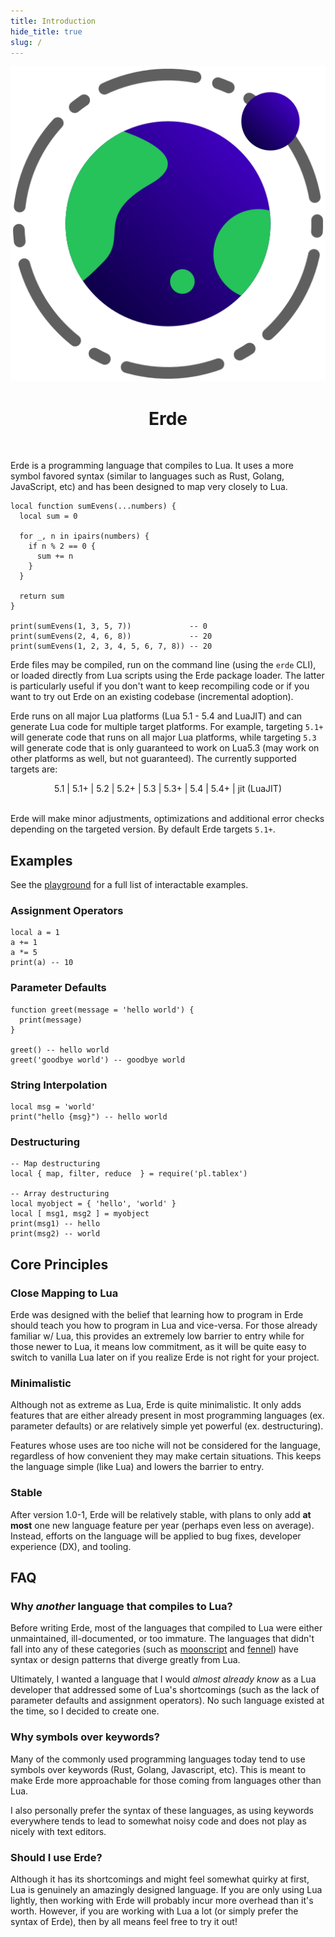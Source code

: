 ```yaml
---
title: Introduction
hide_title: true
slug: /
---
```


<center>

![Erde Logo](../../static/logo.svg)

# Erde

</center>

<br />

Erde is a programming language that compiles to Lua. It uses a more symbol
favored syntax (similar to languages such as Rust, Golang, JavaScript, etc) and
has been designed to map very closely to Lua.

```erde
local function sumEvens(...numbers) {
  local sum = 0

  for _, n in ipairs(numbers) {
    if n % 2 == 0 {
      sum += n
    }
  }

  return sum
}

print(sumEvens(1, 3, 5, 7))             -- 0
print(sumEvens(2, 4, 6, 8))             -- 20
print(sumEvens(1, 2, 3, 4, 5, 6, 7, 8)) -- 20
```

Erde files may be compiled, run on the command line (using the `erde` CLI), or
loaded directly from Lua scripts using the Erde package loader. The latter is
particularly useful if you don't want to keep recompiling code or if you want
to try out Erde on an existing codebase (incremental adoption).

Erde runs on all major Lua platforms (Lua 5.1 - 5.4 and LuaJIT) and can generate
Lua code for multiple target platforms. For example, targeting `5.1+` will
generate code that runs on all major Lua platforms, while targeting `5.3` will
generate code that is only guaranteed to work on Lua5.3 (may work on other
platforms as well, but not guaranteed). The currently supported targets are:

<center>
5.1 | 5.1+ | 5.2 |  5.2+ |  5.3 |  5.3+ |  5.4 |  5.4+ |  jit (LuaJIT)
</center>
<br />

Erde will make minor adjustments, optimizations and additional error checks
depending on the targeted version. By default Erde targets `5.1+`.

## Examples

See the [playground](/playground) for a full list of interactable examples.

### Assignment Operators

```erde
local a = 1
a += 1
a *= 5
print(a) -- 10
```

### Parameter Defaults

```erde
function greet(message = 'hello world') {
  print(message)
}

greet() -- hello world
greet('goodbye world') -- goodbye world
```

### String Interpolation

```erde
local msg = 'world'
print("hello {msg}") -- hello world
```

### Destructuring

```erde
-- Map destructuring
local { map, filter, reduce  } = require('pl.tablex')

-- Array destructuring
local myobject = { 'hello', 'world' }
local [ msg1, msg2 ] = myobject
print(msg1) -- hello
print(msg2) -- world
```

## Core Principles

### Close Mapping to Lua

Erde was designed with the belief that learning how to program in Erde should
teach you how to program in Lua and vice-versa. For those already familiar w/
Lua, this provides an extremely low barrier to entry while for those newer to
Lua, it means low commitment, as it will be quite easy to switch to vanilla Lua
later on if you realize Erde is not right for your project.

### Minimalistic

Although not as extreme as Lua, Erde is quite minimalistic. It only adds
features that are either already present in most programming languages
(ex. parameter defaults) or are relatively simple yet powerful (ex. destructuring).

Features whose uses are too niche will not be considered for the language,
regardless of how convenient they may make certain situations. This keeps the
language simple (like Lua) and lowers the barrier to entry.

### Stable

After version 1.0-1, Erde will be relatively stable, with plans to only add
**at most** one new language feature per year (perhaps even less on average).
Instead, efforts on the language will be applied to bug fixes, developer
experience (DX), and tooling.

## FAQ

### Why _another_ language that compiles to Lua?

Before writing Erde, most of the languages that compiled to Lua were either
unmaintained, ill-documented, or too immature. The languages that didn't fall
into any of these categories (such as [moonscript](https://moonscript.org)
and [fennel](https://fennel-lang.org)) have syntax or design patterns that
diverge greatly from Lua.

Ultimately, I wanted a language that I would _almost already know_ as a Lua
developer that addressed some of Lua's shortcomings (such as the lack of
parameter defaults and assignment operators). No such language existed at the
time, so I decided to create one.

### Why symbols over keywords?

Many of the commonly used programming languages today tend to use symbols over
keywords (Rust, Golang, Javascript, etc). This is meant to make Erde more
approachable for those coming from languages other than Lua.

I also personally prefer the syntax of these languages, as using keywords
everywhere tends to lead to somewhat noisy code and does not play as nicely with
text editors.

### Should I use Erde?

Although it has its shortcomings and might feel somewhat quirky at first, Lua is
genuinely an amazingly designed language. If you are only using Lua lightly,
then working with Erde will probably incur more overhead than it's worth.
However, if you are working with Lua a lot (or simply prefer the syntax of Erde),
then by all means feel free to try it out!
